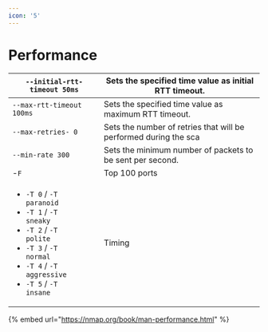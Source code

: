 ```yaml
---
icon: '5'
---
```


# Performance

| `--initial-rtt-timeout 50ms`                                                                                                                                                                                                                                                                                                             | Sets the specified time value as initial RTT timeout.            |
| ---------------------------------------------------------------------------------------------------------------------------------------------------------------------------------------------------------------------------------------------------------------------------------------------------------------------------------------- | ---------------------------------------------------------------- |
| `--max-rtt-timeout 100ms`                                                                                                                                                                                                                                                                                                                | Sets the specified time value as maximum RTT timeout.            |
| `--max-retries- 0`                                                                                                                                                                                                                                                                                                                       | Sets the number of retries that will be performed during the sca |
| `--min-rate 300`                                                                                                                                                                                                                                                                                                                         | Sets the minimum number of packets to be sent per second.        |
| -`F`                                                                                                                                                                                                                                                                                                                                     | Top 100 ports                                                    |
| <p></p><ul><li><code>-T 0</code> / <code>-T paranoid</code></li><li><code>-T 1</code> / <code>-T sneaky</code></li><li><code>-T 2</code> / <code>-T polite</code></li><li><code>-T 3</code> / <code>-T normal</code></li><li><code>-T 4</code> / <code>-T aggressive</code></li><li><code>-T 5</code> / <code>-T insane</code></li></ul> | Timing                                                           |

{% embed url="https://nmap.org/book/man-performance.html" %}

